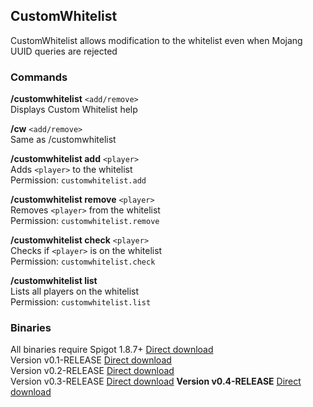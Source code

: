 ## CustomWhitelist
CustomWhitelist allows modification to the whitelist even when Mojang UUID queries are rejected

### Commands
**/customwhitelist** `<add/remove>`  
Displays Custom Whitelist help

**/cw** `<add/remove>`  
Same as /customwhitelist

**/customwhitelist add** `<player>`  
Adds `<player>` to the whitelist  
Permission: `customwhitelist.add`

**/customwhitelist remove** `<player>`  
Removes `<player>` from the whitelist  
Permission: `customwhitelist.remove`

**/customwhitelist check** `<player>`  
Checks if `<player>` is on the whitelist  
Permission: `customwhitelist.check`

**/customwhitelist list**  
Lists all players on the whitelist  
Permission: `customwhitelist.list`

### Binaries
All binaries require Spigot 1.8.7+ [Direct download](https://dl.dropboxusercontent.com/u/49422983/AirshipPirates/Plugins/libs/spigot-1.8.7.jar)  
Version v0.1-RELEASE [Direct download](https://dl.dropboxusercontent.com/u/49422983/AirshipPirates/Plugins/CustomWhitelist_v0.1-RELEASE.jar)  
Version v0.2-RELEASE [Direct download](https://dl.dropboxusercontent.com/u/49422983/AirshipPirates/Plugins/CustomWhitelist_v0.2-RELEASE.jar)  
Version v0.3-RELEASE [Direct download](https://dl.dropboxusercontent.com/u/49422983/AirshipPirates/Plugins/CustomWhitelist_v0.3-RELEASE.jar)
**Version v0.4-RELEASE** [Direct download](https://dl.dropboxusercontent.com/u/49422983/AirshipPirates/Plugins/CustomWhitelist_v0.4-RELEASE.jar)
